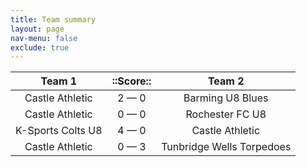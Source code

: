 ```yaml
---
title: Team summary
layout: page
nav-menu: false
exclude: true
---
```




|      Team 1       |  ::Score::  |          Team 2           |
|:-----------------:|:-----------:|:-------------------------:|
|  Castle Athletic  | 2 &mdash; 0 |     Barming U8 Blues      |
|  Castle Athletic  | 0 &mdash; 0 |      Rochester FC U8      |
| K-Sports Colts U8 | 4 &mdash; 0 |      Castle Athletic      |
|  Castle Athletic  | 0 &mdash; 3 | Tunbridge Wells Torpedoes |

 <br /><br /><br />